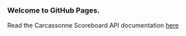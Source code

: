 ### Welcome to GitHub Pages.
Read the Carcassonne Scoreboard API documentation [here](doc/index.html)
